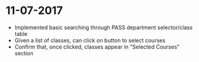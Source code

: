 # 11-07-2017
- Implemented basic searching through PASS department selector/class table
- Given a list of classes, can click on button to select courses
- Confirm that, once clicked, classes appear in "Selected Courses" section
